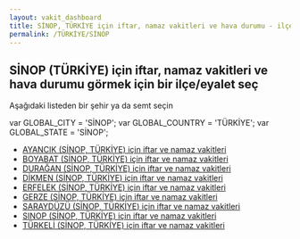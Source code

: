 ```yaml
---
layout: vakit_dashboard
title: SİNOP, TÜRKİYE için iftar, namaz vakitleri ve hava durumu - ilçe/eyalet seç
permalink: /TÜRKİYE/SİNOP
---
```


## SİNOP (TÜRKİYE) için iftar, namaz vakitleri ve hava durumu  görmek için bir ilçe/eyalet seç

Aşağıdaki listeden bir şehir ya da semt seçin



  var GLOBAL_CITY = 'SİNOP';
  var GLOBAL_COUNTRY = 'TÜRKİYE';
  var GLOBAL_STATE = 'SİNOP';
* [AYANCIK (SİNOP, TÜRKİYE) için iftar ve namaz vakitleri](/TÜRKİYE/SİNOP/AYANCIK)
* [BOYABAT (SİNOP, TÜRKİYE) için iftar ve namaz vakitleri](/TÜRKİYE/SİNOP/BOYABAT)
* [DURAĞAN (SİNOP, TÜRKİYE) için iftar ve namaz vakitleri](/TÜRKİYE/SİNOP/DURAĞAN)
* [DİKMEN (SİNOP, TÜRKİYE) için iftar ve namaz vakitleri](/TÜRKİYE/SİNOP/DİKMEN)
* [ERFELEK (SİNOP, TÜRKİYE) için iftar ve namaz vakitleri](/TÜRKİYE/SİNOP/ERFELEK)
* [GERZE (SİNOP, TÜRKİYE) için iftar ve namaz vakitleri](/TÜRKİYE/SİNOP/GERZE)
* [SARAYDÜZÜ (SİNOP, TÜRKİYE) için iftar ve namaz vakitleri](/TÜRKİYE/SİNOP/SARAYDÜZÜ)
* [SINOP (SİNOP, TÜRKİYE) için iftar ve namaz vakitleri](/TÜRKİYE/SİNOP/SINOP)
* [TÜRKELİ (SİNOP, TÜRKİYE) için iftar ve namaz vakitleri](/TÜRKİYE/SİNOP/TÜRKELİ)
</script>
<script type="text/javascript">